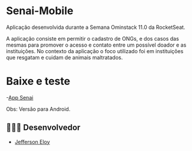 # Senai-Mobile
Aplicação desenvolvida durante a Semana Ominstack 11.0 da RocketSeat.

A aplicação consiste em permitir o cadastro de ONGs, e dos casos das mesmas para promover o acesso e contato entre um possível doador e as instituições. No contexto da aplicação o foco utilizado foi em instituições que resgatam e cuidam de animais maltratados.

# Baixe e teste 

-[App Senai](https://expo.io/artifacts/27d1ed09-8eaf-420a-965f-85a034d3ed79)

Obs: Versão para Android.

 ## 👨🏼‍💻 Desenvolvedor 

- [Jefferson Eloy](https://www.linkedin.com/in/jefferson-eloy/)
